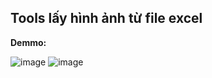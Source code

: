 ## Tools lấy hình ảnh từ file excel
**Demmo:**

![image](https://github.com/user-attachments/assets/86bb378b-dad5-4654-a8a4-b20438f3de91)
![image](https://github.com/user-attachments/assets/02e2b7aa-d13c-4921-9312-a9fe6ef38ee5)
